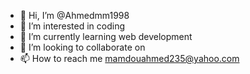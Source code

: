 - 👋 Hi, I’m @Ahmedmm1998
- 👀 I’m interested in coding
- 🌱 I’m currently learning web development 
- 💞️ I’m looking to collaborate on 
- 📫 How to reach me mamdouahmed235@yahoo.com

<!---
Ahmedmm1998/Ahmedmm1998 is a ✨ special ✨ repository because its `README.md` (this file) appears on your GitHub profile.
You can click the Preview link to take a look at your changes.
--->
